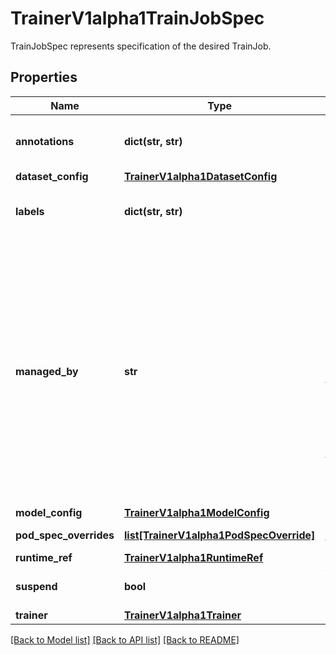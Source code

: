 # TrainerV1alpha1TrainJobSpec

TrainJobSpec represents specification of the desired TrainJob.
## Properties
Name | Type | Description | Notes
------------ | ------------- | ------------- | -------------
**annotations** | **dict(str, str)** | Annotations to apply for the derivative JobSet and Jobs. They will be merged with the TrainingRuntime values. | [optional] 
**dataset_config** | [**TrainerV1alpha1DatasetConfig**](TrainerV1alpha1DatasetConfig.md) |  | [optional] 
**labels** | **dict(str, str)** | Labels to apply for the derivative JobSet and Jobs. They will be merged with the TrainingRuntime values. | [optional] 
**managed_by** | **str** | ManagedBy is used to indicate the controller or entity that manages a TrainJob. The value must be either an empty, &#x60;trainer.kubeflow.org/trainjob-controller&#x60; or &#x60;kueue.x-k8s.io/multikueue&#x60;. The built-in TrainJob controller reconciles TrainJob which don&#39;t have this field at all or the field value is the reserved string &#x60;trainer.kubeflow.org/trainjob-controller&#x60;, but delegates reconciling TrainJobs with a &#39;kueue.x-k8s.io/multikueue&#39; to the Kueue. The field is immutable. Defaults to &#x60;trainer.kubeflow.org/trainjob-controller&#x60; | [optional] 
**model_config** | [**TrainerV1alpha1ModelConfig**](TrainerV1alpha1ModelConfig.md) |  | [optional] 
**pod_spec_overrides** | [**list[TrainerV1alpha1PodSpecOverride]**](TrainerV1alpha1PodSpecOverride.md) | Custom overrides for the training runtime. | [optional] 
**runtime_ref** | [**TrainerV1alpha1RuntimeRef**](TrainerV1alpha1RuntimeRef.md) |  | 
**suspend** | **bool** | Whether the controller should suspend the running TrainJob. Defaults to false. | [optional] 
**trainer** | [**TrainerV1alpha1Trainer**](TrainerV1alpha1Trainer.md) |  | [optional] 

[[Back to Model list]](../README.md#documentation-for-models) [[Back to API list]](../README.md#documentation-for-api-endpoints) [[Back to README]](../README.md)


